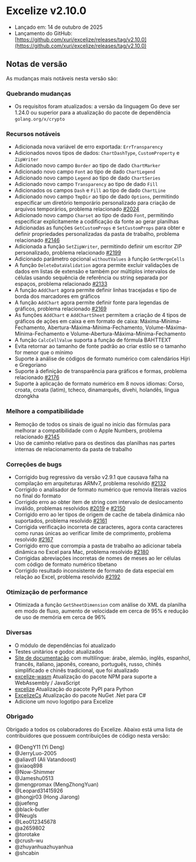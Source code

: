 # Excelize v2.10.0

* Lançado em: 14 de outubro de 2025
* Lançamento do GitHub: [https://github.com/xuri/excelize/releases/tag/v2.10.0](https://github.com/xuri/excelize/releases/tag/v2.10.0)

## Notas de versão

As mudanças mais notáveis nesta versão são:

### Quebrando mudanças

* Os requisitos foram atualizados: a versão da linguagem Go deve ser 1.24.0 ou superior para a atualização do pacote de dependência `golang.org/x/crypto`

### Recursos notáveis

* Adicionada nova variável de erro exportada: `ErrTransparency`
* Adicionados novos tipos de dados: `ChartDashType`, `CustomProperty` e `ZipWriter`
* Adicionado novo campo `Border` ao tipo de dado `ChartMarker`
* Adicionado novo campo `Font` ao tipo de dado `ChartLegend`
* Adicionado novo campo `Legend` ao tipo de dado `ChartSeries`
* Adicionado novo campo `Transparency` ao tipo de dado `Fill`
* Adicionados os campos `Dash` e `Fill` ao tipo de dado `ChartLine`
* Adicionado novo campo `TmpDir` ao tipo de dado `Options`, permitindo especificar um diretório temporário personalizado para criação de arquivos temporários, problema relacionado [#2024](https://github.com/xuri/excelize/issues/2024)
* Adicionado novo campo `Charset` ao tipo de dado `Font`, permitindo especificar explicitamente a codificação da fonte ao gerar planilhas
* Adicionadas as funções `GetCustomProps` e `SetCustomProps` para obter e definir propriedades personalizadas da pasta de trabalho, problema relacionado [#2146](https://github.com/xuri/excelize/issues/2146)
* Adicionada a função `SetZipWriter`, permitindo definir um escritor ZIP personalizado, problema relacionado [#2199](https://github.com/xuri/excelize/issues/2199)
* Adicionado parâmetro opcional `withoutValues` à função `GetMergeCells`
* A função `DeleteDataValidation` agora permite excluir validações de dados em listas de extensão e também por múltiplos intervalos de células usando sequência de referência ou string separada por espaços, problema relacionado [#2133](https://github.com/xuri/excelize/issues/2133)
* A função `AddChart` agora permite definir linhas tracejadas e tipo de borda dos marcadores em gráficos
* A função `AddChart` agora permite definir fonte para legendas de gráficos, problema relacionado [#2169](https://github.com/xuri/excelize/issues/2169)
* As funções `AddChart` e `AddChartSheet` permitem a criação de 4 tipos de gráficos de ações em caixa e em formato de caixa: Máxima-Mínima-Fechamento, Abertura-Máxima-Mínima-Fechamento, Volume-Máxima-Mínima-Fechamento e Volume-Abertura-Máxima-Mínima-Fechamento
* A função `CalcCellValue` suporta a função de fórmula BAHTTEXT
* Evita retornar ao tamanho de fonte padrão ao criar estilo se o tamanho for menor que o mínimo
* Suporte à análise de códigos de formato numérico com calendários Hijri e Gregoriano
* Suporte à definição de transparência para gráficos e formas, problema relacionado [#2176](https://github.com/xuri/excelize/issues/2176)
* Suporte à aplicação de formato numérico em 8 novos idiomas: Corso, croata, croata (latim), tcheco, dinamarquês, divehi, holandês, língua dzongkha

### Melhore a compatibilidade

* Remoção de todos os sinais de igual no início das fórmulas para melhorar a compatibilidade com o Apple Numbers, problema relacionado [#2145](https://github.com/xuri/excelize/issues/2145)
* Uso de caminho relativo para os destinos das planilhas nas partes internas de relacionamento da pasta de trabalho

### Correções de bugs

* Corrigido bug regressivo da versão v2.9.1 que causava falha na compilação em arquiteturas ARMv7, problema resolvido [#2132](https://github.com/xuri/excelize/issues/2132)
* Corrigido o analisador de formato numérico que removia literais vazios no final do formato
* Corrigido erro ao obter item de string com intervalo de deslocamento inválido, problemas resolvidos [#2019](https://github.com/xuri/excelize/issues/2019) e [#2150](https://github.com/xuri/excelize/issues/2150)
* Corrigido erro ao ler tipos de origem de cache de tabela dinâmica não suportados, problema resolvido [#2161](https://github.com/xuri/excelize/issues/2161)
* Corrigida verificação incorreta de caracteres, agora conta caracteres como runas únicas ao verificar limite de comprimento, problema resolvido [#2167](https://github.com/xuri/excelize/issues/2167)
* Corrigido erro que corrompia a pasta de trabalho ao adicionar tabela dinâmica no Excel para Mac, problema resolvido [#2180](https://github.com/xuri/excelize/issues/2180)
* Corrigidas abreviações incorretas de nomes de meses ao ler células com código de formato numérico tibetano
* Corrigido resultado inconsistente de formato de data especial em relação ao Excel, problema resolvido [#2192](https://github.com/xuri/excelize/issues/2192)

### Otimização de performance

* Otimizada a função `GetSheetDimension` com análise do XML da planilha em modo de fluxo, aumento de velocidade em cerca de 95% e redução de uso de memória em cerca de 96%

### Diversas

* O módulo de dependências foi atualizado
* Testes unitários e godoc atualizados
* [Site de documentação](https://xuri.me/excelize) com multilíngue: árabe, alemão, inglês, espanhol, francês, italiano, japonês, coreano, português, russo, chinês simplificado e chinês tradicional, que foi atualizado
* [excelize-wasm](https://github.com/xuri/excelize-wasm) Atualização do pacote NPM para suporte a WebAssembly / JavaScript
* [excelize](https://github.com/xuri/excelize-py) Atualização do pacote PyPI para Python
* [ExcelizeCs](https://github.com/xuri/excelize-cs) Atualização do pacote NuGet .Net para C#
* Adicione um novo logotipo para Excelize

### Obrigado

Obrigado a todos os colaboradores do Excelize. Abaixo está uma lista de contribuidores que possuem contribuições de código nesta versão:

* @DengY11 (Yi Deng)
* @JerryLuo-2005
* @aliavd1 (Ali Vatandoost)
* @xiaoq898
* @Now-Shimmer
* @Jameshu0513
* @mengpromax (MengZhongYuan)
* @Leopard31415926
* @hongjr03 (Hong Jiarong)
* @juefeng
* @black-butler
* @Neugls
* @Leo012345678
* @a2659802
* @torotake
* @crush-wu
* @zhuyanhuazhuyanhua
* @shcabin
